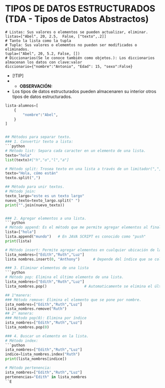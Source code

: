 # TIPOS DE DATOS ESTRUCTURADOS (TDA - Tipos de Datos Abstractos)
```
# Listas: Sus valores o elementos se pueden actualizar, eliminar.
listas=["Abel", 20, 2.5,  False, ["texto",.2]]                                             # Tanto la lista como la tupla
# Tupla: Sus valores o elememtos no pueden ser modificados o eliminados.
tupla=("Abel", 20, 5.2, False, [])
# Diccionarios(Se le conoce también como objetos.): Los diccionarios almacenan los datos con clave:valor
diccionario={"nombre":"Antonio", "Edad": 15, "sexo":False}
```
- [!TIP]
- - **OBSERVACIÓN:** 
- Los tipos de datos estructurados pueden almacenaren su interior otros tipos de datos estructurados.
```python
lista-alumnos=[
    {
        "nombre":"Abel",
    }
]


## Métodos para separar texto.
### 1. Convertir texto a lista:
```python
# Método list: Separa cada caracter en un elemento de una lista.
texto="hola"
list(texto)#["h","o","l","a"]

# Método split: Trosea texto en una lista a través de un limitador(",",".",etc)
texto="Hola, cómo están"
texto.split(",")

## Método para unir textos.
# Método join:
texto_largo="este es un texto largo"
nuevo_texto=texto_largo.split(" ")
print("".join(nuevo_texto))


### 2. Agregar elementos a una lista.
```python
# Método append: Es el método que me permite agregar elementos al final de una lista.
lista=["hola"]
lista.append("mundo")   # En JAVA SCRIPT es conocido como "push"
print(lista)

# Método insert: Permite agregar elementos en cualquier ubicación de la lista.
lista_nombres=["Edith","Ruth","Luz"]
lista nombres.insert(0, "Anthony")      # Depende del índice que se coloque se podrá insertar el elemento.

### 3. Eliminar elementos de una lista
```python
# Método pop: Elimina el último elemento de una lista.
lista_nombres=["Edith","Ruth","Luz"]
lista_nombres.pop()                 # Automaticamente se elimina el último elemento sin necesidad de que se indique.

## 1°manera:
### Método remove: Elimina el elemento que se pone por nombre.
ista_nombres=["Edith","Ruth","Luz"]
lista_nombres.remove("Ruth")
## 2° manera:
### Método pop(0): Elimina por índice 
ista_nombres=["Edith","Ruth","Luz"]
lista_nombres.pop(0)

### 4. Buscar un elemento en la lista.
# Método index:
```puthon
ista_nombres=["Edith","Ruth","Luz"]
indice=lista_nombres.index("Ruth")
print(lista_nombres[indice])

# Método pertenencia:
ista_nombres=["Edith","Ruth","Luz"]
pertenencias="Edith" in lista_nombres
``E